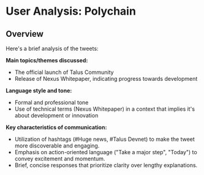 # User Analysis: Polychain

## Overview

Here's a brief analysis of the tweets:

**Main topics/themes discussed:**

* The official launch of Talus Community
* Release of Nexus Whitepaper, indicating progress towards development

**Language style and tone:**

* Formal and professional tone
* Use of technical terms (Nexus Whitepaper) in a context that implies it's about development or innovation

**Key characteristics of communication:**

* Utilization of hashtags (#Huge news, #Talus Devnet) to make the tweet more discoverable and engaging.
* Emphasis on action-oriented language ("Take a major step", "Today") to convey excitement and momentum.
* Brief, concise responses that prioritize clarity over lengthy explanations.